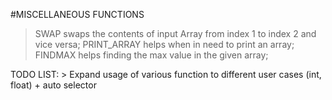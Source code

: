 #MISCELLANEOUS FUNCTIONS

> SWAP          swaps the contents of input Array from index 1 to index 2 and vice versa;
> PRINT_ARRAY   helps when in need to print an array;
> FINDMAX       helps finding the max value in the given array;

TODO LIST:
    > Expand usage of various function to different user cases (int, float) + auto selector
